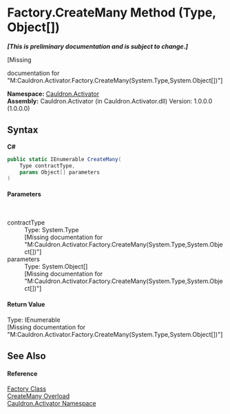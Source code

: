 # Factory.CreateMany Method (Type, Object[])
 _**\[This is preliminary documentation and is subject to change.\]**_

\[Missing <summary> documentation for "M:Cauldron.Activator.Factory.CreateMany(System.Type,System.Object[])"\]

**Namespace:**&nbsp;<a href="N_Cauldron_Activator">Cauldron.Activator</a><br />**Assembly:**&nbsp;Cauldron.Activator (in Cauldron.Activator.dll) Version: 1.0.0.0 (1.0.0.0)

## Syntax

**C#**<br />
``` C#
public static IEnumerable CreateMany(
	Type contractType,
	params Object[] parameters
)
```


#### Parameters
&nbsp;<dl><dt>contractType</dt><dd>Type: System.Type<br />\[Missing <param name="contractType"/> documentation for "M:Cauldron.Activator.Factory.CreateMany(System.Type,System.Object[])"\]</dd><dt>parameters</dt><dd>Type: System.Object[]<br />\[Missing <param name="parameters"/> documentation for "M:Cauldron.Activator.Factory.CreateMany(System.Type,System.Object[])"\]</dd></dl>

#### Return Value
Type: IEnumerable<br />\[Missing <returns> documentation for "M:Cauldron.Activator.Factory.CreateMany(System.Type,System.Object[])"\]

## See Also


#### Reference
<a href="T_Cauldron_Activator_Factory">Factory Class</a><br /><a href="Overload_Cauldron_Activator_Factory_CreateMany">CreateMany Overload</a><br /><a href="N_Cauldron_Activator">Cauldron.Activator Namespace</a><br />